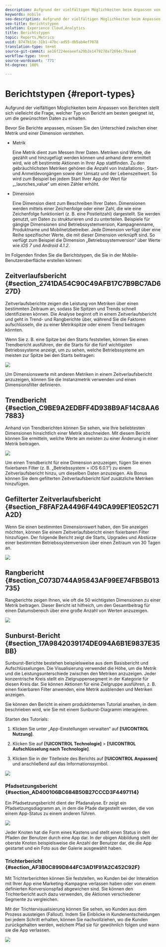 ```yaml
---
description: Aufgrund der vielfältigen Möglichkeiten beim Anpassen von Berichten stellt sich vielleicht die Frage, welcher Typ von Bericht am besten geeignet ist, um die gewünschten Daten zu erhalten.
keywords: mobile
seo-description: Aufgrund der vielfältigen Möglichkeiten beim Anpassen von Berichten stellt sich vielleicht die Frage, welcher Typ von Bericht am besten geeignet ist, um die gewünschten Daten zu erhalten.
seo-title: Berichtstypen
solution: Experience Cloud,Analytics
title: Berichtstypen
topic: Reports,Metrics
uuid: 8747b11e-31b1-47bc-ad55-db5ab4ef7078
translation-type: tm+mt
source-git-commit: ae16f224eeaeefa29b2e1479270a72694c79aaa0
workflow-type: tm+mt
source-wordcount: '771'
ht-degree: 100%

---
```



# Berichtstypen {#report-types}

Aufgrund der vielfältigen Möglichkeiten beim Anpassen von Berichten stellt sich vielleicht die Frage, welcher Typ von Bericht am besten geeignet ist, um die gewünschten Daten zu erhalten.

Bevor Sie Berichte anpassen, müssen Sie den Unterschied zwischen einer Metrik und einer Dimension verstehen.

* Metrik

   Eine Metrik dient zum Messen Ihrer Daten. Metriken sind Werte, die gezählt und hinzugefügt werden können und anhand derer ermittelt wird, wie oft bestimmte Aktionen in Ihrer App stattfinden. Zu den gebräuchlichsten Metriken gehören die Anzahl von Installations-, Start- und Anmeldevorgängen sowie der Umsatz und der Lebenszeitwert. So wird zum Beispiel bei jedem Start Ihrer App der Wert  für  „_launches_value“ um einen Zähler erhöht.

* Dimension

   Eine Dimension dient zum Beschreiben Ihrer Daten. Dimensionen werden mittels einer Zeichenfolge oder einer Zahl, die wie eine Zeichenfolge funktioniert (z. B. eine Postleitzahl) dargestellt. Sie werden genutzt, um Daten zu strukturieren und zu unterteilen. Beispiele für gängige Dimensionen sind Betriebssystemversion, Kampagnenname, Produktname und Mobilnetzbetreiber. Jede Dimension verfügt über eine Reihe spezifischer Werte, die mit dieser Dimension verknüpft sind. So verfügt zum Beispiel die Dimension „Betriebssystemversion“ über Werte wie _iOS 7_ und _Android 4.1.2_.

Im Folgenden finden Sie die Berichtstypen, die Sie in der Mobile-Benutzeroberfläche erstellen können:

## Zeitverlaufsbericht {#section_2741DA54C90C49AFB17C7B9BC7AD627D}

Zeitverlaufsberichte zeigen die Leistung von Metriken über einen bestimmten Zeitraum an, sodass Sie Spitzen und Trends schnell identifizieren können. Die Analyse beginnt oft in einem Zeitverlaufsbericht und geht in Trend- und Rangberichte über, während Sie die Faktoren aufschlüsseln, die zu einer Metrikspitze oder einem Trend beitragen könnten.

Wenn Sie z. B. eine Spitze bei den Starts feststellen, können Sie einen Trendbericht ausführen, der die Starts für die fünf wichtigsten Betriebssysteme anzeigt, um zu sehen, welche Betriebssysteme am meisten zur Spitze bei den Starts beitragen:

![](assets/overtime.png)

Um Dimensionswerte mit anderen Metriken in einem Zeitverlaufsbericht anzuzeigen, können Sie die Instanzmetrik verwenden und einen Dimensionsfilter definieren.

## Trendbericht  {#section_C9BE9A2EDBFF4D938B9AF14C8AA67883}

Anhand von Trendberichten können Sie sehen, wie Ihre beliebtesten Dimensionen hinsichtlich einer Metrik abschneiden. Mit diesem Bericht können Sie ermitteln, welche Werte am meisten zu einer Änderung in einer Metrik beitragen.

![](assets/trended.png)

Um einen Trendbericht für eine Dimension anzuzeigen, fügen Sie einen fixierbaren Filter (z. B. „Betriebssystem = iOS 6.0.1“) zu einem Zeitverlaufsbericht hinzu, um dieselben Daten anzuzeigen. Als Bonus können Sie dem gefilterten Zeitverlaufsbericht fünf zusätzliche Metriken hinzufügen.

## Gefilterter Zeitverlaufsbericht {#section_F8FAF2A4496F449CA99EF1E052C71A2D}

Wenn Sie einen bestimmten Dimensionswert haben, den Sie anzeigen möchten, können Sie einem Zeitverlaufsbericht einen fixierbaren Filter hinzufügen. Der folgende Bericht zeigt die Starts, Upgrades und Abstürze einer bestimmten Betriebssystemversion über einen Zeitraum von 30 Tagen an.

![](assets/overtime-filter.png)

## Rangbericht {#section_C073D744A95843AF99EE74FB5B013735}

Rangberichte zeigen Ihnen, wie oft die 50 wichtigsten Dimensionen zu einer Metrik beitragen. Dieser Bericht ist hilfreich, um den Gesamtbeitrag für einen Datumsbereich über eine große Anzahl von Werten anzuzeigen.

![](assets/ranked.png)

## Sunburst-Bericht  {#section_17A9842039174DE094A6B1E9837E35BB}

Sunburst-Berichte bestehen beispielsweise aus dem Basisbericht und Aufschlüsselungen. Die Visualisierung verwendet die Höhe, um die Metrik und die Leistungsunterschiede zwischen den Metriken anzuzeigen. Jeder konzentrische Kreis stellt ein Zielgruppensegment in der Kategorie für diesen Kreis dar. Sie können Aktionen für eine Zielgruppe ausführen, z. B. einen fixierbaren Filter anwenden, eine Metrik ausblenden und Metriken anzeigen.

Sie können den Bericht in einem produktinternen Tutorial ansehen, in dem beschrieben wird, wie Sie mit einem Sunburst-Diagramm interagieren.

Starten des Tutorials:

1. Klicken Sie unter „App-Einstellungen verwalten“ auf **[!UICONTROL Nutzung]**.

1. Klicken Sie auf **[!UICONTROL Technologie]** > **[!UICONTROL Aufschlüsselung nach Technologie]**.
1. Klicken Sie in der Titelleiste des Berichts auf **[!UICONTROL Anpassen]** und anschließend auf das Informationssymbol.

![](assets/report_technology.png)

### Pfadsetzungsbericht {#section_AD400106BC684B50B27CCCD3F4497114}

Ein Pfadsetzungsbericht dient der Pfadanalyse. Er zeigt ein Pfadsetzungsdiagramm an, in dem die Pfade dargestellt werden, die von einem App-Status zu einem anderen führen.

![](assets/action_paths.png)

Jeder Knoten hat die Form eines Kastens und stellt einen Status in den Pfaden der Benutzer durch eine App dar. In der obigen Abbildung stellt der oberste Knoten beispielsweise die Anzahl der Benutzer dar, die die App gestartet und ein Foto aus der Galerie ausgewählt haben.

### Trichterbericht  {#section_AF3B0C899D844FC3AD1F91A2C452C92F}

Mit Trichterberichten können Sie feststellen, wo Kunden bei der Interaktion mit Ihrer App eine Marketing-Kampagne verlassen haben oder von einem definierten Konversionspfad abgewichen sind. Sie können den Trichterbericht auch dazu verwenden, die Aktionen verschiedener Segmente zu vergleichen.

Mit der Trichtervisualisierung können Sie sehen, wo Kunden aus dem Prozess aussteigen (Fallout). Indem Sie Einblicke in Kundenentscheidungen bei jedem Schritt erhalten, können Sie nachvollziehen, wo die Kunden zurückgehalten werden, welchem Pfad sie für gewöhnlich folgen und wann sie die App verlassen.

![](assets/funnel.png)

